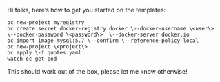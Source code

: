 Hi folks, here’s how to get you started on the templates:

    oc new-project myregistry
    oc create secret docker-registry docker \--docker-username \<user\>  \--docker-password \<password\>  \--docker-server docker.io
    oc import-image mysql:5.7 \--confirm \--reference-policy local
    oc new-project \<project\>
    oc apply \-f quotes.yaml
    watch oc get pod

This should work out of the box, please let me know otherwise\!